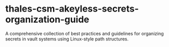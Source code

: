 # thales-csm-akeyless-secrets-organization-guide
A comprehensive collection of best practices and guidelines for organizing secrets in vault systems using Linux-style path structures.

